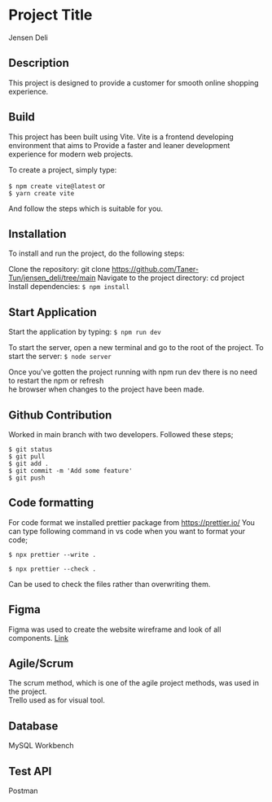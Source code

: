 # Project Title

Jensen Deli

## Description

This project is designed to provide a customer for smooth online shopping experience.

## Build

This project has been built using Vite. Vite is a frontend developing environment that aims to Provide a faster and leaner development experience for modern web projects.

To create a project, simply type:

`$ npm create vite@latest` or \
`$ yarn create vite`

And follow the steps which is suitable for you.

## Installation

To install and run the project, do the following steps:

Clone the repository: git clone https://github.com/Taner-Tun/jensen_deli/tree/main
Navigate to the project directory: cd project\
Install dependencies: `$ npm install`

## Start Application

Start the application by typing: `$ npm run dev`

To start the server, open a new terminal and go to the root of the project.
To start the server: `$ node server`

Once you've gotten the project running with npm run dev there is no need to restart the npm or refresh\
he browser when changes to the project have been made.

## Github Contribution

Worked in main branch with two developers. Followed these steps;

`$ git status` <br>
`$ git pull` <br>
`$ git add .`<br>
`$ git commit -m 'Add some feature'`<br>
`$ git push`<br>

## Code formatting

For code format we installed prettier package from https://prettier.io/
You can type following command in vs code when you want to format your code;

`$ npx prettier --write .`<br>

`$ npx prettier --check .`

Can be used to check the files rather than overwriting them.

## Figma

Figma was used to create the website wireframe and look of all components.
[Link](https://www.figma.com/file/oQF8O5ObNvNEXUhdC2HlVR/JensenDeli?type=design&node-id=0%3A1&t=GEDD1oZhutEhzDks-1)

## Agile/Scrum

The scrum method, which is one of the agile project methods, was used in the project.\
Trello used as for visual tool.

## Database

MySQL Workbench

## Test API

Postman

